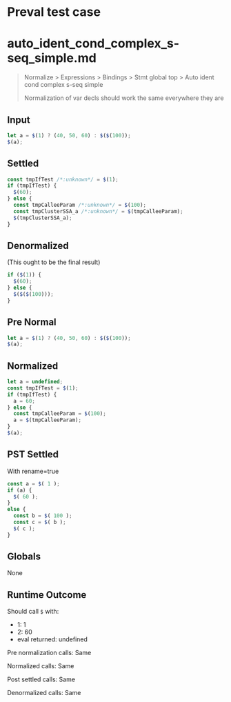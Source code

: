 # Preval test case

# auto_ident_cond_complex_s-seq_simple.md

> Normalize > Expressions > Bindings > Stmt global top > Auto ident cond complex s-seq simple
>
> Normalization of var decls should work the same everywhere they are

## Input

`````js filename=intro
let a = $(1) ? (40, 50, 60) : $($(100));
$(a);
`````

## Settled


`````js filename=intro
const tmpIfTest /*:unknown*/ = $(1);
if (tmpIfTest) {
  $(60);
} else {
  const tmpCalleeParam /*:unknown*/ = $(100);
  const tmpClusterSSA_a /*:unknown*/ = $(tmpCalleeParam);
  $(tmpClusterSSA_a);
}
`````

## Denormalized
(This ought to be the final result)

`````js filename=intro
if ($(1)) {
  $(60);
} else {
  $($($(100)));
}
`````

## Pre Normal


`````js filename=intro
let a = $(1) ? (40, 50, 60) : $($(100));
$(a);
`````

## Normalized


`````js filename=intro
let a = undefined;
const tmpIfTest = $(1);
if (tmpIfTest) {
  a = 60;
} else {
  const tmpCalleeParam = $(100);
  a = $(tmpCalleeParam);
}
$(a);
`````

## PST Settled
With rename=true

`````js filename=intro
const a = $( 1 );
if (a) {
  $( 60 );
}
else {
  const b = $( 100 );
  const c = $( b );
  $( c );
}
`````

## Globals

None

## Runtime Outcome

Should call `$` with:
 - 1: 1
 - 2: 60
 - eval returned: undefined

Pre normalization calls: Same

Normalized calls: Same

Post settled calls: Same

Denormalized calls: Same
